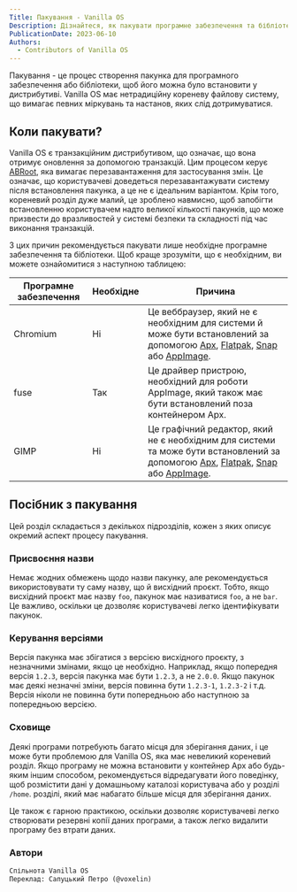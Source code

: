 ```yaml
---
Title: Пакування - Vanilla OS
Description: Дізнайтеся, як пакувати програмне забезпечення та бібліотеки для Vanilla OS.
PublicationDate: 2023-06-10
Authors: 
  - Contributors of Vanilla OS
---
```


Пакування - це процес створення пакунка для програмного забезпечення або бібліотеки, щоб його можна було встановити у дистрибутиві. Vanilla OS має нетрадиційну кореневу
файлову систему, що вимагає певних міркувань та настанов, яких слід
дотримуватися.

## Коли пакувати?

Vanilla OS є транзакційним дистрибутивом, що означає, що вона отримує
оновлення за допомогою транзакцій. Цим процесом керує [ABRoot](/docs/ABRoot/index.uk),
яка вимагає перезавантаження для застосування змін. Це означає, що користувачеві доведеться
перезавантажувати систему після встановлення пакунка, а це не є ідеальним варіантом.
Крім того, кореневий розділ дуже малий, це зроблено навмисно, щоб запобігти встановленню користувачем надто великої кількості пакунків, що може призвести до вразливостей у системі безпеки та складності під час виконання транзакцій.

З цих причин рекомендується пакувати лише необхідне програмне забезпечення та
бібліотеки. Щоб краще зрозуміти, що є необхідним, ви можете ознайомитися з наступною
таблицею:

| Програмне забезпечення | Необхідне | Причина                                                                                                                                                                                                                                                                   |
| ---------------------- | --------- | ------------------------------------------------------------------------------------------------------------------------------------------------------------------------------------------------------------------------------------------------------------------------- |
| Chromium               | Ні        | Це веббраузер, який не є необхідним для системи й може бути встановлений за допомогою [Apx](/docs/apx/index.uk), [Flatpak](https://handbook.vanillaos.org/2022/12/09/install-flatpaks.html), [Snap](https://snapcraft.io/) або [AppImage](https://appimage.org/).        |
| fuse                   | Так       | Це драйвер пристрою, необхідний для роботи AppImage, який також має бути встановлений поза контейнером Apx.                                                                                                                                                               |
| GIMP                   | Ні        | Це графічний редактор, який не є необхідним для системи та може бути встановлений за допомогою [Apx](/docs/apx/index.uk), [Flatpak](https://handbook.vanillaos.org/2022/12/09/install-flatpaks.html), [Snap](https://snapcraft.io/) або [AppImage](https://appimage.org/). |

## Посібник з пакування

Цей розділ складається з декількох підрозділів, кожен з яких описує
окремий аспект процесу пакування.

### Присвоєння назви

Немає жодних обмежень щодо назви пакунку, але рекомендується
використовувати ту саму назву, що й висхідний проєкт. Тобто, якщо висхідний проєкт має назву `foo`, пакунок має називатися `foo`, а не `bar`.
Це важливо, оскільки це дозволяє користувачеві легко ідентифікувати пакунок.

### Керування версіями

Версія пакунка має збігатися з версією висхідного проєкту, з
незначними змінами, якщо це необхідно. Наприклад, якщо попередня версія `1.2.3`, версія
пакунка має бути `1.2.3`, а не `2.0.0`. Якщо пакунок має деякі
незначні зміни, версія повинна бути `1.2.3-1`, `1.2.3-2` і т.д. Версія
ніколи не повинна бути попередньою або наступною за попередньою версією.

### Сховище

Деякі програми потребують багато місця для зберігання даних, і це може бути проблемою для
Vanilla OS, яка має невеликий кореневий розділ. Якщо програму не можна
встановити у контейнер Apx або будь-яким іншим способом, рекомендується відредагувати
його поведінку, щоб розмістити дані у домашньому каталозі користувача або у розділі `/home`.
розділі, який має набагато більше місця для зберігання даних.

Це також є гарною практикою, оскільки дозволяє користувачеві легко створювати резервні копії
даних програми, а також легко видалити програму без втрати даних.

### Автори

```md
Спільнота Vanilla OS
Переклад: Сапуцький Петро (@voxelin)
```

